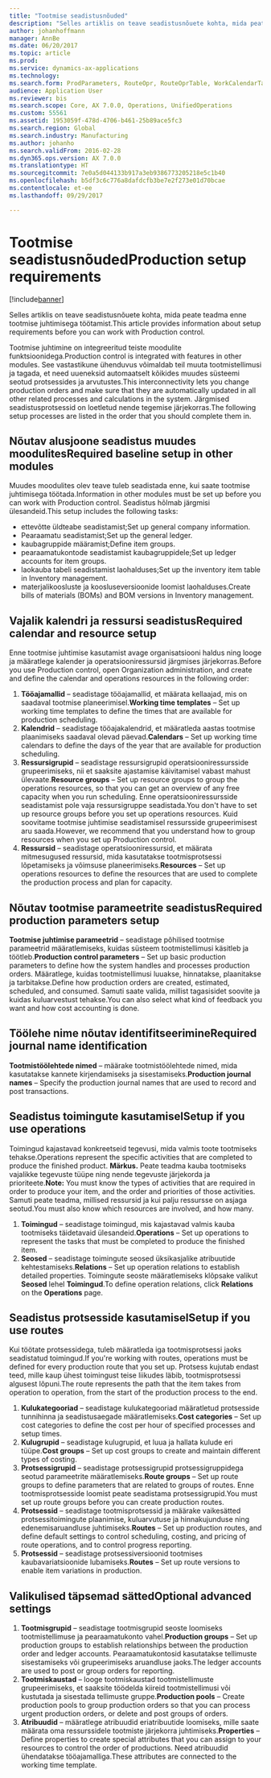 ```yaml
---
title: "Tootmise seadistusnõuded"
description: "Selles artiklis on teave seadistusnõuete kohta, mida peate teadma enne tootmise juhtimisega töötamist."
author: johanhoffmann
manager: AnnBe
ms.date: 06/20/2017
ms.topic: article
ms.prod: 
ms.service: dynamics-ax-applications
ms.technology: 
ms.search.form: ProdParameters, RouteOpr, RouteOprTable, WorkCalendarTable, WorkTimeTable, WrkCtrTable
audience: Application User
ms.reviewer: bis
ms.search.scope: Core, AX 7.0.0, Operations, UnifiedOperations
ms.custom: 55561
ms.assetid: 1953059f-478d-4706-b461-25b89ace5fc3
ms.search.region: Global
ms.search.industry: Manufacturing
ms.author: johanho
ms.search.validFrom: 2016-02-28
ms.dyn365.ops.version: AX 7.0.0
ms.translationtype: HT
ms.sourcegitcommit: 7e0a5d044133b917a3eb9386773205218e5c1b40
ms.openlocfilehash: b5df3c6c776a8dafdcfb3be7e2f273e01d70bcae
ms.contentlocale: et-ee
ms.lasthandoff: 09/29/2017

---
```


# <a name="production-setup-requirements"></a><span data-ttu-id="cd8a8-103">Tootmise seadistusnõuded</span><span class="sxs-lookup"><span data-stu-id="cd8a8-103">Production setup requirements</span></span>

[!include[banner](../includes/banner.md)]


<span data-ttu-id="cd8a8-104">Selles artiklis on teave seadistusnõuete kohta, mida peate teadma enne tootmise juhtimisega töötamist.</span><span class="sxs-lookup"><span data-stu-id="cd8a8-104">This article provides information about setup requirements before you can work with Production control.</span></span> 

<span data-ttu-id="cd8a8-105">Tootmise juhtimine on integreeritud teiste moodulite funktsioonidega.</span><span class="sxs-lookup"><span data-stu-id="cd8a8-105">Production control is integrated with features in other modules.</span></span> <span data-ttu-id="cd8a8-106">See vastastikune ühenduvus võimaldab teil muuta tootmistellimusi ja tagada, et need uueneksid automaatselt kõikides muudes süsteemi seotud protsessides ja arvutustes.</span><span class="sxs-lookup"><span data-stu-id="cd8a8-106">This interconnectivity lets you change production orders and make sure that they are automatically updated in all other related processes and calculations in the system.</span></span> <span data-ttu-id="cd8a8-107">Järgmised seadistusprotsessid on loetletud nende tegemise järjekorras.</span><span class="sxs-lookup"><span data-stu-id="cd8a8-107">The following setup processes are listed in the order that you should complete them in.</span></span>

## <a name="required-baseline-setup-in-other-modules"></a><span data-ttu-id="cd8a8-108">Nõutav alusjoone seadistus muudes moodulites</span><span class="sxs-lookup"><span data-stu-id="cd8a8-108">Required baseline setup in other modules</span></span>
<span data-ttu-id="cd8a8-109">Muudes moodulites olev teave tuleb seadistada enne, kui saate tootmise juhtimisega töötada.</span><span class="sxs-lookup"><span data-stu-id="cd8a8-109">Information in other modules must be set up before you can work with Production control.</span></span> <span data-ttu-id="cd8a8-110">Seadistus hõlmab järgmisi ülesandeid.</span><span class="sxs-lookup"><span data-stu-id="cd8a8-110">This setup includes the following tasks:</span></span>

-   <span data-ttu-id="cd8a8-111">ettevõtte üldteabe seadistamist;</span><span class="sxs-lookup"><span data-stu-id="cd8a8-111">Set up general company information.</span></span>
-   <span data-ttu-id="cd8a8-112">Pearaamatu seadistamist;</span><span class="sxs-lookup"><span data-stu-id="cd8a8-112">Set up the general ledger.</span></span>
-   <span data-ttu-id="cd8a8-113">kaubagruppide määramist;</span><span class="sxs-lookup"><span data-stu-id="cd8a8-113">Define item groups.</span></span>
-   <span data-ttu-id="cd8a8-114">pearaamatukontode seadistamist kaubagruppidele;</span><span class="sxs-lookup"><span data-stu-id="cd8a8-114">Set up ledger accounts for item groups.</span></span>
-   <span data-ttu-id="cd8a8-115">laokauba tabeli seadistamist laohalduses;</span><span class="sxs-lookup"><span data-stu-id="cd8a8-115">Set up the inventory item table in Inventory management.</span></span>
-   <span data-ttu-id="cd8a8-116">materjalikoosluste ja koosluseversioonide loomist laohalduses.</span><span class="sxs-lookup"><span data-stu-id="cd8a8-116">Create bills of materials (BOMs) and BOM versions in Inventory management.</span></span>

## <a name="required-calendar-and-resource-setup"></a><span data-ttu-id="cd8a8-117">Vajalik kalendri ja ressursi seadistus</span><span class="sxs-lookup"><span data-stu-id="cd8a8-117">Required calendar and resource setup</span></span>
<span data-ttu-id="cd8a8-118">Enne tootmise juhtimise kasutamist avage organisatsiooni haldus ning looge ja määratlege kalender ja operatsiooniressursid järgmises järjekorras.</span><span class="sxs-lookup"><span data-stu-id="cd8a8-118">Before you use Production control, open Organization administration, and create and define the calendar and operations resources in the following order:</span></span>

1.  <span data-ttu-id="cd8a8-119">**Tööajamallid** – seadistage tööajamallid, et määrata kellaajad, mis on saadaval tootmise planeerimisel.</span><span class="sxs-lookup"><span data-stu-id="cd8a8-119">**Working time templates** – Set up working time templates to define the times that are available for production scheduling.</span></span>
2.  <span data-ttu-id="cd8a8-120">**Kalendrid** – seadistage tööajakalendrid, et määratleda aastas tootmise plaanimiseks saadaval olevad päevad.</span><span class="sxs-lookup"><span data-stu-id="cd8a8-120">**Calendars** – Set up working time calendars to define the days of the year that are available for production scheduling.</span></span>
3.  <span data-ttu-id="cd8a8-121">**Ressursigrupid** – seadistage ressursigrupid operatsiooniressursside grupeerimiseks, nii et saaksite ajastamise käivitamisel vabast mahust ülevaate.</span><span class="sxs-lookup"><span data-stu-id="cd8a8-121">**Resource groups** – Set up resource groups to group the operations resources, so that you can get an overview of any free capacity when you run scheduling.</span></span> <span data-ttu-id="cd8a8-122">Enne operatsiooniressursside seadistamist pole vaja ressursigruppe seadistada.</span><span class="sxs-lookup"><span data-stu-id="cd8a8-122">You don't have to set up resource groups before you set up operations resources.</span></span> <span data-ttu-id="cd8a8-123">Kuid soovitame tootmise juhtimise seadistamisel ressursside grupeerimisest aru saada.</span><span class="sxs-lookup"><span data-stu-id="cd8a8-123">However, we recommend that you understand how to group resources when you set up Production control.</span></span>
4.  <span data-ttu-id="cd8a8-124">**Ressursid** – seadistage operatsiooniressursid, et määrata mitmesugused ressursid, mida kasutatakse tootmisprotsessi lõpetamiseks ja võimsuse planeerimiseks.</span><span class="sxs-lookup"><span data-stu-id="cd8a8-124">**Resources** – Set up operations resources to define the resources that are used to complete the production process and plan for capacity.</span></span>

## <a name="required-production-parameters-setup"></a><span data-ttu-id="cd8a8-125">Nõutav tootmise parameetrite seadistus</span><span class="sxs-lookup"><span data-stu-id="cd8a8-125">Required production parameters setup</span></span>
<span data-ttu-id="cd8a8-126">**Tootmise juhtimise parameetrid** – seadistage põhilised tootmise parameetrid määratlemiseks, kuidas süsteem tootmistellimusi käsitleb ja töötleb.</span><span class="sxs-lookup"><span data-stu-id="cd8a8-126">**Production control parameters** – Set up basic production parameters to define how the system handles and processes production orders.</span></span> <span data-ttu-id="cd8a8-127">Määratlege, kuidas tootmistellimusi luuakse, hinnatakse, plaanitakse ja tarbitakse.</span><span class="sxs-lookup"><span data-stu-id="cd8a8-127">Define how production orders are created, estimated, scheduled, and consumed.</span></span> <span data-ttu-id="cd8a8-128">Samuti saate valida, millist tagasisidet soovite ja kuidas kuluarvestust tehakse.</span><span class="sxs-lookup"><span data-stu-id="cd8a8-128">You can also select what kind of feedback you want and how cost accounting is done.</span></span>

## <a name="required-journal-name-identification"></a><span data-ttu-id="cd8a8-129">Töölehe nime nõutav identifitseerimine</span><span class="sxs-lookup"><span data-stu-id="cd8a8-129">Required journal name identification</span></span>
<span data-ttu-id="cd8a8-130">**Tootmistöölehtede nimed** – määrake tootmistöölehtede nimed, mida kasutatakse kannete kirjendamiseks ja sisestamiseks.</span><span class="sxs-lookup"><span data-stu-id="cd8a8-130">**Production journal names** – Specify the production journal names that are used to record and post transactions.</span></span>

## <a name="setup-if-you-use-operations"></a><span data-ttu-id="cd8a8-131">Seadistus toimingute kasutamisel</span><span class="sxs-lookup"><span data-stu-id="cd8a8-131">Setup if you use operations</span></span>
<span data-ttu-id="cd8a8-132">Toimingud kajastavad konkreetseid tegevusi, mida valmis toote tootmiseks tehakse.</span><span class="sxs-lookup"><span data-stu-id="cd8a8-132">Operations represent the specific activities that are completed to produce the finished product.</span></span> <span data-ttu-id="cd8a8-133">**Märkus.** Peate teadma kauba tootmiseks vajalikke tegevuste tüüpe ning nende tegevuste järjekorda ja prioriteete.</span><span class="sxs-lookup"><span data-stu-id="cd8a8-133">**Note:** You must know the types of activities that are required in order to produce your item, and the order and priorities of those activities.</span></span> <span data-ttu-id="cd8a8-134">Samuti peate teadma, millised ressursid ja kui palju ressursse on asjaga seotud.</span><span class="sxs-lookup"><span data-stu-id="cd8a8-134">You must also know which resources are involved, and how many.</span></span>

1.  <span data-ttu-id="cd8a8-135">**Toimingud** – seadistage toimingud, mis kajastavad valmis kauba tootmiseks täidetavaid ülesandeid.</span><span class="sxs-lookup"><span data-stu-id="cd8a8-135">**Operations** – Set up operations to represent the tasks that must be completed to produce the finished item.</span></span>
2.  <span data-ttu-id="cd8a8-136">**Seosed** – seadistage toimingute seosed üksikasjalike atribuutide kehtestamiseks.</span><span class="sxs-lookup"><span data-stu-id="cd8a8-136">**Relations** – Set up operation relations to establish detailed properties.</span></span> <span data-ttu-id="cd8a8-137">Toimingute seoste määratlemiseks klõpsake valikut **Seosed** lehel **Toimingud**.</span><span class="sxs-lookup"><span data-stu-id="cd8a8-137">To define operation relations, click **Relations** on the **Operations** page.</span></span>

## <a name="setup-if-you-use-routes"></a><span data-ttu-id="cd8a8-138">Seadistus protsesside kasutamisel</span><span class="sxs-lookup"><span data-stu-id="cd8a8-138">Setup if you use routes</span></span>
<span data-ttu-id="cd8a8-139">Kui töötate protsessidega, tuleb määratleda iga tootmisprotsessi jaoks seadistatud toimingud.</span><span class="sxs-lookup"><span data-stu-id="cd8a8-139">If you're working with routes, operations must be defined for every production route that you set up.</span></span> <span data-ttu-id="cd8a8-140">Protsess kujutab endast teed, mille kaup ühest toimingust teise liikudes läbib, tootmisprotsessi algusest lõpuni.</span><span class="sxs-lookup"><span data-stu-id="cd8a8-140">The route represents the path that the item takes from operation to operation, from the start of the production process to the end.</span></span>

1.  <span data-ttu-id="cd8a8-141">**Kulukategooriad** – seadistage kulukategooriad määratletud protsesside tunnihinna ja seadistusaegade määratlemiseks.</span><span class="sxs-lookup"><span data-stu-id="cd8a8-141">**Cost categories** – Set up cost categories to define the cost per hour of specified processes and setup times.</span></span>
2.  <span data-ttu-id="cd8a8-142">**Kulugrupid** – seadistage kulugrupid, et luua ja hallata kulude eri tüüpe.</span><span class="sxs-lookup"><span data-stu-id="cd8a8-142">**Cost groups** – Set up cost groups to create and maintain different types of costing.</span></span>
3.  <span data-ttu-id="cd8a8-143">**Protsessigrupid** – seadistage protsessigrupid protsessigruppidega seotud parameetrite määratlemiseks.</span><span class="sxs-lookup"><span data-stu-id="cd8a8-143">**Route groups** – Set up route groups to define parameters that are related to groups of routes.</span></span> <span data-ttu-id="cd8a8-144">Enne tootmisprotsesside loomist peate seadistama protsessigrupid.</span><span class="sxs-lookup"><span data-stu-id="cd8a8-144">You must set up route groups before you can create production routes.</span></span>
4.  <span data-ttu-id="cd8a8-145">**Protsessid** – seadistage tootmisprotsessid ja määrake vaikesätted protsessitoimingute plaanimise, kuluarvutuse ja hinnakujunduse ning edenemisaruandluse juhtimiseks.</span><span class="sxs-lookup"><span data-stu-id="cd8a8-145">**Routes** – Set up production routes, and define default settings to control scheduling, costing, and pricing of route operations, and to control progress reporting.</span></span>
5.  <span data-ttu-id="cd8a8-146">**Protsessid** – seadistage protsessiversioonid tootmises kaubavariatsioonide lubamiseks.</span><span class="sxs-lookup"><span data-stu-id="cd8a8-146">**Routes** – Set up route versions to enable item variations in production.</span></span>

## <a name="optional-advanced-settings"></a><span data-ttu-id="cd8a8-147">Valikulised täpsemad sätted</span><span class="sxs-lookup"><span data-stu-id="cd8a8-147">Optional advanced settings</span></span>
1.  <span data-ttu-id="cd8a8-148">**Tootmisgrupid** – seadistage tootmisgrupid seoste loomiseks tootmistellimuse ja pearaamatukonto vahel.</span><span class="sxs-lookup"><span data-stu-id="cd8a8-148">**Production groups** – Set up production groups to establish relationships between the production order and ledger accounts.</span></span> <span data-ttu-id="cd8a8-149">Pearaamatukontosid kasutatakse tellimuste sisestamiseks või grupeerimiseks aruandluse jaoks.</span><span class="sxs-lookup"><span data-stu-id="cd8a8-149">The ledger accounts are used to post or group orders for reporting.</span></span>
2.  <span data-ttu-id="cd8a8-150">**Tootmiskaustad** – looge tootmiskaustad tootmistellimuste grupeerimiseks, et saaksite töödelda kiireid tootmistellimusi või kustutada ja sisestada tellimuste gruppe.</span><span class="sxs-lookup"><span data-stu-id="cd8a8-150">**Production pools** – Create production pools to group production orders so that you can process urgent production orders, or delete and post groups of orders.</span></span>
3.  <span data-ttu-id="cd8a8-151">**Atribuudid** – määratlege atribuudid eriatribuutide loomiseks, mille saate määrata oma ressurssidele tootmiste järjekorra juhtimiseks.</span><span class="sxs-lookup"><span data-stu-id="cd8a8-151">**Properties** – Define properties to create special attributes that you can assign to your resources to control the order of productions.</span></span> <span data-ttu-id="cd8a8-152">Need atribuudid ühendatakse tööajamalliga.</span><span class="sxs-lookup"><span data-stu-id="cd8a8-152">These attributes are connected to the working time template.</span></span>





